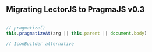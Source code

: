 Migrating LectorJS to PragmaJS v0.3
-----------------------------------

```JavaScript

// pragmatize()
this.pragmatizeAt(arg || this.parent || document.body)

// IconBuilder alternative

```
